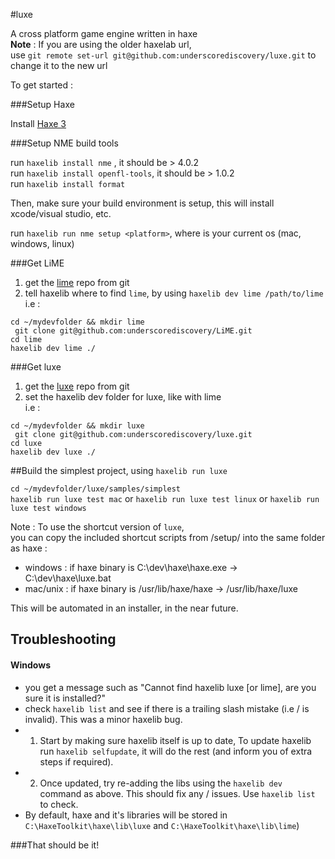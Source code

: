 #luxe

A cross platform game engine written in haxe   
**Note** : If you are using the older haxelab url,    
use `git remote set-url git@github.com:underscorediscovery/luxe.git` to change it to the new url

To get started : 

###Setup Haxe

 Install [Haxe 3](http://haxe.org/download)

###Setup NME build tools

 run `haxelib install nme` , it should be > 4.0.2   
 run `haxelib install openfl-tools`, it should be > 1.0.2    
 run `haxelib install format`   
    
 Then, make sure your build environment is setup, this will install xcode/visual studio, etc.
 
 run `haxelib run nme setup <platform>`,  where <platform> is your current os (mac, windows, linux)
 
###Get LiME

 1) get the [lime](https://github.com/underscorediscovery/LiME) repo from git   
 2) tell haxelib where to find `lime`, by using `haxelib dev lime /path/to/lime`   
 i.e :   

 ` cd ~/mydevfolder && mkdir lime `   
 ` git clone git@github.com:underscorediscovery/LiME.git`    
 ` cd lime `   
 ` haxelib dev lime ./ `   

###Get luxe   

1) get the [luxe](https://github.com/underscorediscovery/luxe) repo from git   
2) set the haxelib dev folder for luxe, like with lime       
 i.e :
 
 ` cd ~/mydevfolder && mkdir luxe `   
 ` git clone git@github.com:underscorediscovery/luxe.git`   
 ` cd luxe `    
 ` haxelib dev luxe ./ `   
 
##Build the simplest project, using `haxelib run luxe`
    
 `cd ~/mydevfolder/luxe/samples/simplest`   
 `haxelib run luxe test mac` or `haxelib run luxe test linux` or `haxelib run luxe test windows`

Note : To use the shortcut version of `luxe`,   
you can copy the included shortcut scripts from /setup/ into the same folder as haxe :

- windows : if haxe binary is C:\dev\haxe\haxe.exe -> C:\dev\haxe\luxe.bat
- mac/unix : if haxe binary is /usr/lib/haxe/haxe -> /usr/lib/haxe/luxe 

This will be automated in an installer, in the near future.

## Troubleshooting

#### Windows
- you get a message such as "Cannot find haxelib luxe [or lime], are you sure it is installed?"
 - check `haxelib list` and see if there is a trailing slash mistake (i.e \/ is invalid). This was a minor haxelib bug.
 - 1) Start by making sure haxelib itself is up to date, To update haxelib run `haxelib selfupdate`, it will do the rest (and inform you of extra steps if required).
 - 2) Once updated, try re-adding the libs using the `haxelib dev` command as above. This should fix any \/ issues. Use `haxelib list` to check.
- By default, haxe and it's libraries will be stored in `C:\HaxeToolkit\haxe\lib\luxe` and `C:\HaxeToolkit\haxe\lib\lime`)

###That should be it!
